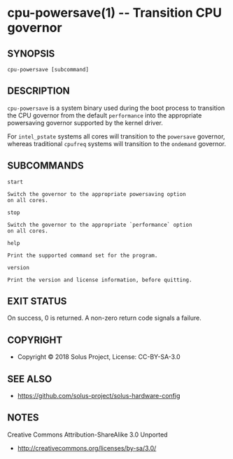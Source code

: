 cpu-powersave(1) -- Transition CPU governor
===========================================


## SYNOPSIS

`cpu-powersave [subcommand]`


## DESCRIPTION

`cpu-powersave` is a system binary used during the boot process to transition
the CPU governor from the default `performance` into the appropriate powersaving governor
supported by the kernel driver.

For `intel_pstate` systems all cores will transition to the `powersave` governor, whereas
traditional `cpufreq` systems will transition to the `ondemand` governor.

   
## SUBCOMMANDS


`start`

    Switch the governor to the appropriate powersaving option
    on all cores.

`stop`

    Switch the governor to the appropriate `performance` option
    on all cores.

`help`

    Print the supported command set for the program.

`version`

    Print the version and license information, before quitting.
   

## EXIT STATUS

On success, 0 is returned. A non-zero return code signals a failure.


## COPYRIGHT

 * Copyright © 2018 Solus Project, License: CC-BY-SA-3.0


## SEE ALSO

 * https://github.com/solus-project/solus-hardware-config

## NOTES

Creative Commons Attribution-ShareAlike 3.0 Unported

 * http://creativecommons.org/licenses/by-sa/3.0/
